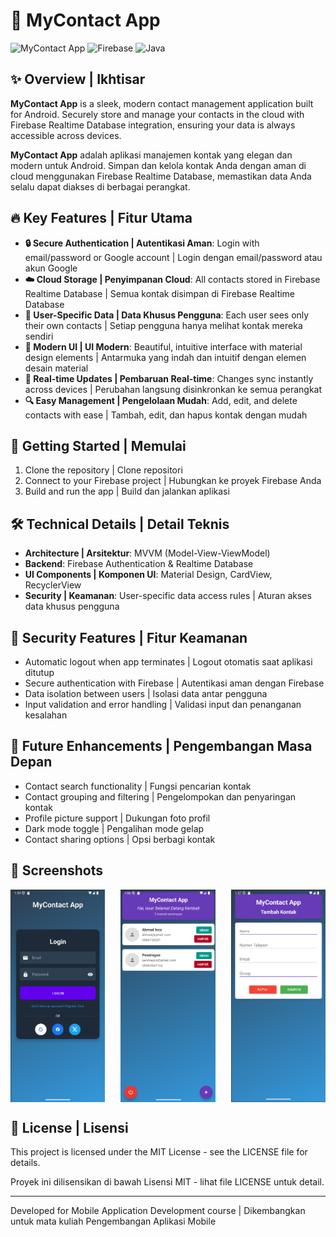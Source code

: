 # 📱 MyContact App

![MyContact App](https://img.shields.io/badge/Android-MyContact%20App-673AB7?style=for-the-badge&logo=android)
![Firebase](https://img.shields.io/badge/Backend-Firebase-FFCA28?style=for-the-badge&logo=firebase)
![Java](https://img.shields.io/badge/Language-Java-007396?style=for-the-badge&logo=java)

## ✨ Overview | Ikhtisar

**MyContact App** is a sleek, modern contact management application built for Android. Securely store and manage your contacts in the cloud with Firebase Realtime Database integration, ensuring your data is always accessible across devices.

**MyContact App** adalah aplikasi manajemen kontak yang elegan dan modern untuk Android. Simpan dan kelola kontak Anda dengan aman di cloud menggunakan Firebase Realtime Database, memastikan data Anda selalu dapat diakses di berbagai perangkat.

## 🔥 Key Features | Fitur Utama

- **🔒 Secure Authentication | Autentikasi Aman**: Login with email/password or Google account | Login dengan email/password atau akun Google
- **☁️ Cloud Storage | Penyimpanan Cloud**: All contacts stored in Firebase Realtime Database | Semua kontak disimpan di Firebase Realtime Database
- **👤 User-Specific Data | Data Khusus Pengguna**: Each user sees only their own contacts | Setiap pengguna hanya melihat kontak mereka sendiri
- **🌈 Modern UI | UI Modern**: Beautiful, intuitive interface with material design elements | Antarmuka yang indah dan intuitif dengan elemen desain material
- **🔄 Real-time Updates | Pembaruan Real-time**: Changes sync instantly across devices | Perubahan langsung disinkronkan ke semua perangkat
- **🔍 Easy Management | Pengelolaan Mudah**: Add, edit, and delete contacts with ease | Tambah, edit, dan hapus kontak dengan mudah

## 🚀 Getting Started | Memulai

1. Clone the repository | Clone repositori
2. Connect to your Firebase project | Hubungkan ke proyek Firebase Anda
3. Build and run the app | Build dan jalankan aplikasi

## 🛠️ Technical Details | Detail Teknis

- **Architecture | Arsitektur**: MVVM (Model-View-ViewModel)
- **Backend**: Firebase Authentication & Realtime Database
- **UI Components | Komponen UI**: Material Design, CardView, RecyclerView
- **Security | Keamanan**: User-specific data access rules | Aturan akses data khusus pengguna

## 🔐 Security Features | Fitur Keamanan

- Automatic logout when app terminates | Logout otomatis saat aplikasi ditutup
- Secure authentication with Firebase | Autentikasi aman dengan Firebase
- Data isolation between users | Isolasi data antar pengguna
- Input validation and error handling | Validasi input dan penanganan kesalahan

## 📝 Future Enhancements | Pengembangan Masa Depan

- Contact search functionality | Fungsi pencarian kontak
- Contact grouping and filtering | Pengelompokan dan penyaringan kontak
- Profile picture support | Dukungan foto profil
- Dark mode toggle | Pengalihan mode gelap
- Contact sharing options | Opsi berbagi kontak

## 📱 Screenshots

<div style="display: flex; justify-content: space-between;">
  <img src="./images/login.png" width="30%" alt="Login Screen">
  <img src="./images/contactlist.png" width="30%" alt="Contact List">
  <img src="./images/addcontact.png" width="30%" alt="Add Contact">
</div>

## 📄 License | Lisensi

This project is licensed under the MIT License - see the LICENSE file for details.

Proyek ini dilisensikan di bawah Lisensi MIT - lihat file LICENSE untuk detail.

---

Developed for Mobile Application Development course | Dikembangkan untuk mata kuliah Pengembangan Aplikasi Mobile
